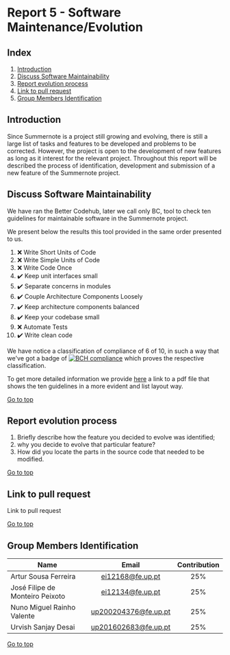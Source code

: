 <a name="TOP"> </a>
# Report 5 - Software Maintenance/Evolution 

## Index
1. [Introduction](#Introduction)
2. [Discuss Software Maintainability](#DiscussSoftwareMaintainability)
3. [Report evolution process](#Reportevolutionprocess)
4. [Link to pull request](#Linktopullrequest)
5. [Group Members Identification](#Group)

<a name="Introduction"> </a>
## Introduction

Since Summernote is a project still growing and evolving, there is still 
a large list of tasks and features to be developed and problems to be corrected. 
However, the project is open to the development of new features as long 
as it interest for the relevant project. Throughout this report will 
be described the process of identification, development and submission 
of a new feature of the Summernote project.

<a name="DiscussSoftwareMaintainability"> </a>
## Discuss Software Maintainability

We have ran the Better Codehub, later we call only BC, tool to check ten guidelines for maintainable software
in the Summernote project.

We present below the results this tool provided in the same order presented to us. 

1. :x: Write Short Units of Code
2. :x: Write Simple Units of Code
3. :x: Write Code Once
4. :heavy_check_mark: Keep unit interfaces small
5. :heavy_check_mark: Separate concerns in modules
6. :heavy_check_mark: Couple Architecture Components Loosely
7. :heavy_check_mark: Keep architecture components balanced
8. :heavy_check_mark: Keep your codebase small
9. :x: Automate Tests
10. :heavy_check_mark: Write clean code

We have notice a classification of compliance of 6 of 10, in such a way that we've got 
a badge of [![BCH compliance](https://bettercodehub.com/edge/badge/ei12134/summernote)](https://bettercodehub.com)
which proves the respective classification.

To get more detailed information we provide [here](resources/BetterCodeHub.pdf) a link to a pdf file that shows the
ten guidelines in a more evident and list layout way.

[Go to top](#TOP)
<a name="Reportevolutionprocess">
## Report evolution process

1. Briefly describe how the feature you decided to evolve was identified;
2. why you decide to evolve that particular feature? 
3. How did you locate the parts in the source code that needed to be modified.  

[Go to top](#TOP)
<a name="Linktopullrequest"> </a>
## Link to pull request

Link to pull request

[Go to top](#TOP)
<a name="Group"> </a>
## Group Members Identification 

|               Name              |         Email        | Contribution |
|---------------------------------|:--------------------:|:------------:|
| Artur Sousa Ferreira            | ei12168@fe.up.pt     |      25%     |
| José Filipe de Monteiro Peixoto | ei12134@fe.up.pt     |      25%     |
| Nuno Miguel Rainho Valente      | up200204376@fe.up.pt |      25%     |
| Urvish Sanjay Desai             | up201602683@fe.up.pt |      25%     |

[Go to top](#TOP)
